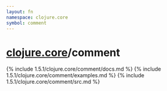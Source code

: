 ```yaml
---
layout: fn
namespace: clojure.core
symbol: comment
---
```


# [clojure.core](../)/comment

{% include 1.5.1/clojure.core/comment/docs.md %}
{% include 1.5.1/clojure.core/comment/examples.md %}
{% include 1.5.1/clojure.core/comment/src.md %}

